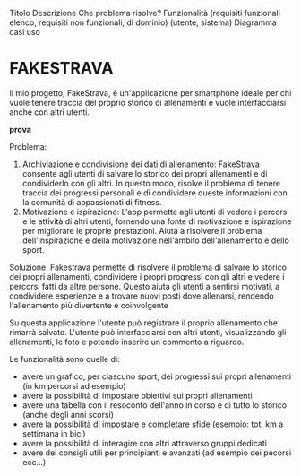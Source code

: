 Titolo
Descrizione
Che problema risolve?
Funzionalità (requisiti funzionali elenco, requisiti non funzionali, di dominio) (utente, sistema)
Diagramma casi uso

# FAKESTRAVA
Il mio progetto, FakeStrava, è un'applicazione per smartphone ideale per chi vuole tenere traccia del proprio storico di allenamenti e vuole
interfacciarsi anche con altri utenti. 

**prova**

Problema: 
1) Archiviazione e condivisione dei dati di allenamento: FakeStrava consente agli utenti di salvare lo storico dei propri allenamenti e di condividerlo con gli altri. In questo modo, risolve il problema di tenere traccia dei progressi personali e di condividere queste informazioni con la comunità di appassionati di fitness.
2) Motivazione e ispirazione: L'app permette agli utenti di vedere i percorsi e le attività di altri utenti, fornendo una fonte di motivazione e ispirazione per migliorare le proprie prestazioni. Aiuta a risolvere il problema dell'inspirazione e della motivazione nell'ambito dell'allenamento e dello sport.

Soluzione: Fakestrava permette di risolvere il problema di salvare lo storico dei propri allenamenti, condividere i propri progressi con gli altri e vedere i percorsi fatti da altre persone. Questo aiuta gli utenti a sentirsi motivati, a condividere esperienze e a trovare nuovi posti dove allenarsi, rendendo l'allenamento più divertente e coinvolgente

Su questa applicazione l'utente può registrare il proprio allenamento che rimarrà salvato.
L'utente può interfacciarsi con altri utenti, visualizzando gli allenamenti, le foto e potendo inserire un commento a riguardo.

Le funzionalità sono quelle di:
- avere un grafico, per ciascuno sport, dei progressi sui propri allenamenti (in km percorsi ad esempio)
- avere la possibilità di impostare obiettivi sui propri allenamenti
- avere una tabella con il resoconto dell'anno in corso e di tutto lo storico (anche degli anni scorsi)
- avere la possibilità di impostare e completare sfide (esempio: tot. km a settimana in bici)
- avere la possibilità di interagire con altri attraverso gruppi dedicati
- avere dei consigli utili per principianti e avanzati (ad esempio dei pecorsi ecc...)

